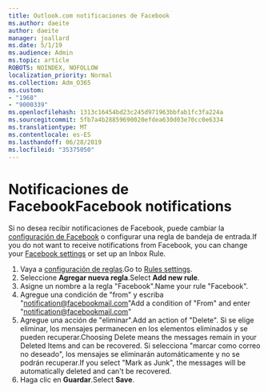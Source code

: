 ```yaml
---
title: Outlook.com notificaciones de Facebook
ms.author: daeite
author: daeite
manager: joallard
ms.date: 5/1/19
ms.audience: Admin
ms.topic: article
ROBOTS: NOINDEX, NOFOLLOW
localization_priority: Normal
ms.collection: Adm_O365
ms.custom:
- "1968"
- "9000339"
ms.openlocfilehash: 1313c16454bd23c245d971963bbfab1fc3fa224a
ms.sourcegitcommit: 5fb7a4b28859690020efdea630d03e70cc0e6334
ms.translationtype: MT
ms.contentlocale: es-ES
ms.lasthandoff: 06/28/2019
ms.locfileid: "35375050"
---
```

# <a name="facebook-notifications"></a><span data-ttu-id="4bbde-102">Notificaciones de Facebook</span><span class="sxs-lookup"><span data-stu-id="4bbde-102">Facebook notifications</span></span>

<span data-ttu-id="4bbde-103">Si no desea recibir notificaciones de Facebook, puede cambiar la [configuración de Facebook](https://www.facebook.com/settings?tab=notifications) o configurar una regla de bandeja de entrada.</span><span class="sxs-lookup"><span data-stu-id="4bbde-103">If you do not want to receive notifications from Facebook, you can change your [Facebook settings](https://www.facebook.com/settings?tab=notifications) or set up an Inbox Rule.</span></span>

1. <span data-ttu-id="4bbde-104">Vaya a [configuración de reglas](https://outlook.live.com/mail/options/mail/rules/inboxRules).</span><span class="sxs-lookup"><span data-stu-id="4bbde-104">Go to [Rules settings](https://outlook.live.com/mail/options/mail/rules/inboxRules).</span></span>
1. <span data-ttu-id="4bbde-105">Seleccione **Agregar nueva regla**.</span><span class="sxs-lookup"><span data-stu-id="4bbde-105">Select **Add new rule**.</span></span>
1. <span data-ttu-id="4bbde-106">Asigne un nombre a la regla "Facebook".</span><span class="sxs-lookup"><span data-stu-id="4bbde-106">Name your rule "Facebook".</span></span>
1. <span data-ttu-id="4bbde-107">Agregue una condición de "from" y escriba "notification@facebookmail.com"</span><span class="sxs-lookup"><span data-stu-id="4bbde-107">Add a condition of "From" and enter "notification@facebookmail.com"</span></span>
1. <span data-ttu-id="4bbde-108">Agregue una acción de "eliminar".</span><span class="sxs-lookup"><span data-stu-id="4bbde-108">Add an action of "Delete".</span></span> <span data-ttu-id="4bbde-109">Si se elige eliminar, los mensajes permanecen en los elementos eliminados y se pueden recuperar.</span><span class="sxs-lookup"><span data-stu-id="4bbde-109">Choosing Delete means the messages remain in your Deleted Items and can be recovered.</span></span> <span data-ttu-id="4bbde-110">Si selecciona "marcar como correo no deseado", los mensajes se eliminarán automáticamente y no se podrán recuperar.</span><span class="sxs-lookup"><span data-stu-id="4bbde-110">If you select "Mark as Junk", the messages will be automatically deleted and can't be recovered.</span></span>
1. <span data-ttu-id="4bbde-111">Haga clic en **Guardar**.</span><span class="sxs-lookup"><span data-stu-id="4bbde-111">Select **Save**.</span></span>